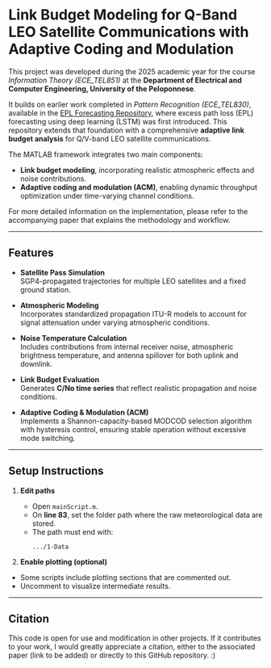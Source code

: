 # Link Budget Modeling for Q-Band LEO Satellite Communications with Adaptive Coding and Modulation

This project was developed during the 2025 academic year for the course *Information Theory (ECE_TEL851)* at the **Department of Electrical and Computer Engineering, University of the Peloponnese**.  

It builds on earlier work completed in *Pattern Recognition (ECE_TEL830)*, available in the [EPL Forecasting Repository](https://github.com/JohnZiangas/Simulation-for-Q-V-Band-Excess-Path-Loss-Forecasting-in-LEO-Satellite-Links-Using-Deep-Learning), where excess path loss (EPL) forecasting using deep learning (LSTM) was first introduced. This repository extends that foundation with a comprehensive **adaptive link budget analysis** for Q/V-band LEO satellite communications.


The MATLAB framework integrates two main components:
- **Link budget modeling**, incorporating realistic atmospheric effects and noise contributions.  
- **Adaptive coding and modulation (ACM)**, enabling dynamic throughput optimization under time-varying channel conditions.  

 For more detailed information on the implementation, please refer to the accompanying paper that explains the methodology and workflow.

---

## Features

- **Satellite Pass Simulation**  
  SGP4-propagated trajectories for multiple LEO satellites and a fixed ground station.

- **Atmospheric Modeling**  
  Incorporates standardized propagation ITU-R models to account for signal attenuation under varying atmospheric conditions.

- **Noise Temperature Calculation**  
  Includes contributions from internal receiver noise, atmospheric brightness temperature, and antenna spillover for both uplink and downlink.

- **Link Budget Evaluation**  
  Generates **C/No time series** that reflect realistic propagation and noise conditions.

- **Adaptive Coding & Modulation (ACM)**  
  Implements a Shannon-capacity-based MODCOD selection algorithm with hysteresis control, ensuring stable operation without excessive mode switching.  

---

##  Setup Instructions

1. **Edit paths**  
   - Open `mainScript.m`.  
   - On **line 83**, set the folder path where the raw meteorological data are stored.  
   - The path must end with:  
     ```
     .../1-Data
     ```
     
  2. **Enable plotting (optional)**  
   - Some scripts include plotting sections that are commented out.  
   - Uncomment to visualize intermediate results.

---

## Citation

This code is open for use and modification in other projects. If it contributes to your work, I would greatly appreciate a citation, either to the associated paper (link to be added) or directly to this GitHub repository. :)
